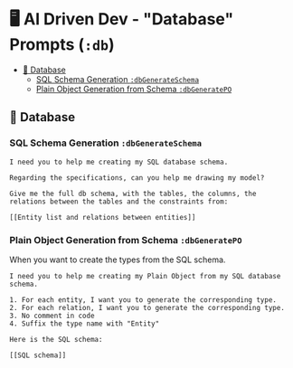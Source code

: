 # 🖥️ AI Driven Dev - "Database" Prompts (`:db`)

- [📀 Database](#-database)
  - [SQL Schema Generation `:dbGenerateSchema`](#sql-schema-generation-dbgenerateschema)
  - [Plain Object Generation from Schema `:dbGeneratePO`](#plain-object-generation-from-schema-dbgeneratepo)

## 📀 Database

### SQL Schema Generation `:dbGenerateSchema`

```text
I need you to help me creating my SQL database schema.

Regarding the specifications, can you help me drawing my model?

Give me the full db schema, with the tables, the columns, the relations between the tables and the constraints from:

[[Entity list and relations between entities]]
```

### Plain Object Generation from Schema `:dbGeneratePO`

When you want to create the types from the SQL schema.

```text
I need you to help me creating my Plain Object from my SQL database schema.

1. For each entity, I want you to generate the corresponding type.
2. For each relation, I want you to generate the corresponding type.
3. No comment in code
4. Suffix the type name with "Entity"

Here is the SQL schema:

[[SQL schema]]
```

